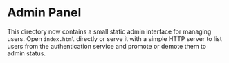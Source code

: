 # Admin Panel

This directory now contains a small static admin interface for managing users.
Open `index.html` directly or serve it with a simple HTTP server to list users
from the authentication service and promote or demote them to admin status.
